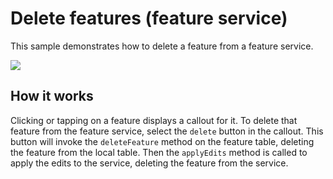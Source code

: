 # Delete features (feature service)

This sample demonstrates how to delete a feature from a feature service.

![](screenshot.png)

## How it works

Clicking or tapping on a feature displays a callout for it. To delete
that feature from the feature service, select the `delete` button in the
callout. This button will invoke the `deleteFeature` method on the
feature table, deleting the feature from the local table. Then the
`applyEdits` method is called to apply the edits to the service,
deleting the feature from the service.
